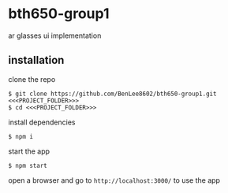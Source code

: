 # bth650-group1
ar glasses ui implementation

## installation

clone the repo
```
$ git clone https://github.com/BenLee8602/bth650-group1.git <<<PROJECT_FOLDER>>>
$ cd <<<PROJECT_FOLDER>>>
```
  
install dependencies
```
$ npm i
```
  
start the app
```
$ npm start
```
  
open a browser and go to `http://localhost:3000/` to use the app
